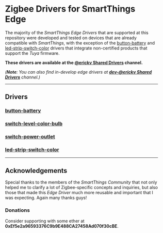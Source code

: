 # Zigbee Drivers for SmartThings Edge

The majority of the _SmartThings Edge Drivers_ that are supported at this repository were developed and tested on devices that are already compatible with _SmartThings_, with the exception of the [button-battery](./button-battery) and [led-strip-switch-color](./led-strip-switch-color) drivers that integrate non-certified products that support the _Tuya_ firmware.

**These drivers are available at the **[@erickv Shared Drivers](https://api.smartthings.com/invite/Q1jP18n4oZML)** channel.**

_(**Note**: You can also find in-develop edge drivers at **[dev-@erickv Shared Drivers](https://api.smartthings.com/invite/pbMvQvqgpGjO)** channel.)_

---

## Drivers

### [button-battery](./button-battery/fingerprints.yaml)

### [switch-level-color-bulb](./switch-level-color-bulb/fingerprints.yaml)

### [switch-power-outlet](./switch-power-outlet/fingerprints.yaml)

### [led-strip-switch-color](./led-strip-switch-color/fingerprints.yaml)

---

## Acknowledgements

Special thanks to the members of the _SmartThings Community_ that not only helped me to
clarify a lot of Zigbee-specific concepts and inquiries, but also those that made this _Edge
Driver_ much more reusable and important that I was expecting. Again many thanks guys!

### Donations

Consider supporting with some ether at **0xEf5e2a96593376C9b9E488CA27458Ad070f30cBE**.
